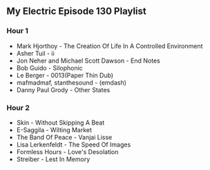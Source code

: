 ## My Electric Episode 130 Playlist

### Hour 1
* Mark Hjorthoy - The Creation Of Life In A Controlled Environment
* Asher Tuil - ii
* Jon Neher and Michael Scott Dawson - End Notes
* Bob Guido - Silophonic
* Le Berger - 0013(Paper Thin Dub)
* mafmadmaf, stanthesound - (emdash)
* Danny Paul Grody - Other States

### Hour 2

* Skin - Without Skipping A Beat
* E-Saggila - Wilting Market
* The Band Of Peace - Vanjai Lisse
* Lisa Lerkenfeldt - The Speed Of Images
* Formless Hours - Love's Desolation
* Streiber - Lest In Memory

